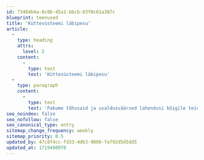 ```yaml
---
id: 73464b4a-8c8b-45a1-bbcb-03f0c61a387c
blueprint: teenused
title: 'Küttesüsteemi läbipesu'
article:
  -
    type: heading
    attrs:
      level: 2
    content:
      -
        type: text
        text: 'Küttesüsteemi läbipesu'
  -
    type: paragraph
    content:
      -
        type: text
        text: 'Pakume tõhusaid ja usaldusväärsed lahendusi kõigile teie kodu küttesüsteemi probleemidele.'
seo_noindex: false
seo_nofollow: false
seo_canonical_type: entry
sitemap_change_frequency: weekly
sitemap_priority: 0.5
updated_by: 47c8f4cc-fd33-4db3-9006-fa792d5d5dd5
updated_at: 1719490978
---
```

